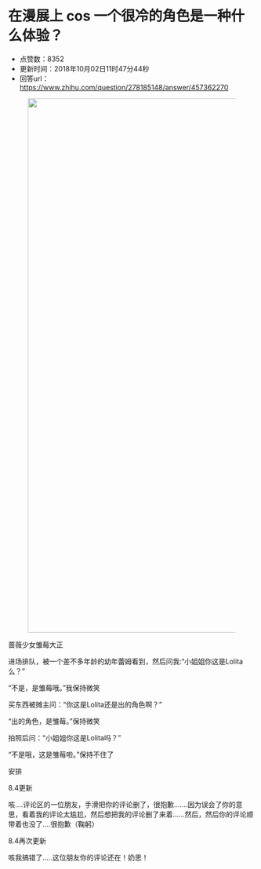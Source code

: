# 在漫展上 cos 一个很冷的角色是一种什么体验？
- 点赞数：8352
- 更新时间：2018年10月02日11时47分44秒
- 回答url：https://www.zhihu.com/question/278185148/answer/457362270
<body>
 <figure>
  <img src="https://pica.zhimg.com/50/v2-ad70391fb5a5e2052befe8172b5a2abc_720w.jpg?source=1940ef5c" data-rawwidth="1090" data-rawheight="728" data-original-token="v2-ad70391fb5a5e2052befe8172b5a2abc" class="origin_image zh-lightbox-thumb" width="1090" data-original="https://picx.zhimg.com/v2-ad70391fb5a5e2052befe8172b5a2abc_r.jpg?source=1940ef5c">
 </figure>
 <p data-pid="ctYFuj6W">蔷薇少女雏莓大正</p>
 <p data-pid="-IOIRKOy">进场排队，被一个差不多年龄的幼年蕾姆看到，然后问我:“小姐姐你这是Lolita么？”</p>
 <p data-pid="7_QPGtVi">“不是，是雏莓哦。”我保持微笑</p>
 <p data-pid="ByGCPQhg">买东西被摊主问：“你这是Lolita还是出的角色啊？”</p>
 <p data-pid="RSzcRLj0">“出的角色，是雏莓。”保持微笑</p>
 <p data-pid="HykbedWR">拍照后问：“小姐姐你这是Lolita吗？”</p>
 <p data-pid="8yVAVQDR">“不是哦，这是雏莓啦。”保持不住了</p>
 <p data-pid="5TSB90hk">安排</p>
 <p data-pid="a-rsmbCK">8.4更新</p>
 <p data-pid="P2Lx_hSt">咳....评论区的一位朋友，手滑把你的评论删了，很抱歉.......因为误会了你的意思，看着我的评论太尴尬，然后想把我的评论删了来着......然后，然后你的评论顺带着也没了....很抱歉（鞠躬）</p>
 <p data-pid="Zmflp6xF">8.4再次更新</p>
 <p data-pid="qDNPJ_L-">咳我搞错了.....这位朋友你的评论还在！奶思！</p>
</body>
